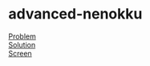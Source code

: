 # advanced-nenokku
[Problem](https://www.e-olymp.com/ru/problems/2355)<br>
[Solution](https://www.e-olymp.com/ru/submissions/3383705)<br>
[Screen](https://github.com/olderor/advanced-nenokku/blob/master/Снимок%20экрана%202017-06-17%20в%2018.03.46.png)<br>
